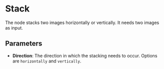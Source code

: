 # Stack

The node stacks two images horizontally or vertically. It needs two images as input.

## Parameters

- **Direction**: The direction in which the stacking needs to occur. Options are `horizontally` and `vertically`.
